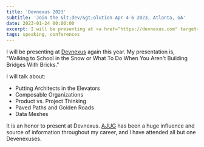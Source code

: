 ```yaml
---
title: 'Devnexus 2023'
subtitle: 'Join the &lt;dev/&gt;olution Apr 4-6 2023, Atlanta, GA'
date: 2023-01-24 00:00:00
excerpt: I will be presenting at <a href="https://devnexus.com" target="_blank" >Devnexus</a> again this year.  My presentation is, "Walking to School in the Snow or What To Do When You Aren't Building Bridges With Bricks."
tags: speaking, conferences
---
```


I will be presenting at <a href="https://devnexus.com" target="_blank" >Devnexus</a> again this year.  My presentation is, "Walking to School in the Snow or What To Do When You Aren't Building Bridges With Bricks."

I will talk about:
- Putting Architects in the Elevators
- Composable Organizations
- Product vs. Project Thinking
- Paved Paths and Golden Roads
- Data Meshes

It is an honor to present at Devnexus.  <a href="https://ajug.org" target="_blank">AJUG</a> has been a huge influence and source of information throughout my career, and I have attended all but one Devenexuses.